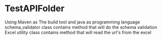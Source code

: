 # TestAPIFolder
Using Maven as The build tool and java as programming language
schema_validator class contains method that will do the schema validation
Excel utility class contains method that will read the url's from the excel
